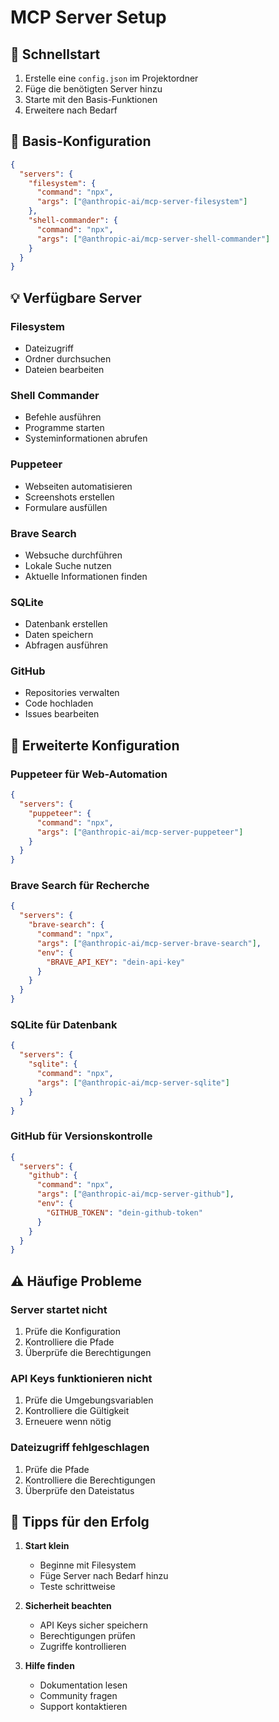 # MCP Server Setup

## 🚀 Schnellstart

1. Erstelle eine `config.json` im Projektordner
2. Füge die benötigten Server hinzu
3. Starte mit den Basis-Funktionen
4. Erweitere nach Bedarf

## 📝 Basis-Konfiguration

```json
{
  "servers": {
    "filesystem": {
      "command": "npx",
      "args": ["@anthropic-ai/mcp-server-filesystem"]
    },
    "shell-commander": {
      "command": "npx",
      "args": ["@anthropic-ai/mcp-server-shell-commander"]
    }
  }
}
```

## 💡 Verfügbare Server

### Filesystem
- Dateizugriff
- Ordner durchsuchen
- Dateien bearbeiten

### Shell Commander
- Befehle ausführen
- Programme starten
- Systeminformationen abrufen

### Puppeteer
- Webseiten automatisieren
- Screenshots erstellen
- Formulare ausfüllen

### Brave Search
- Websuche durchführen
- Lokale Suche nutzen
- Aktuelle Informationen finden

### SQLite
- Datenbank erstellen
- Daten speichern
- Abfragen ausführen

### GitHub
- Repositories verwalten
- Code hochladen
- Issues bearbeiten

## 🔧 Erweiterte Konfiguration

### Puppeteer für Web-Automation
```json
{
  "servers": {
    "puppeteer": {
      "command": "npx",
      "args": ["@anthropic-ai/mcp-server-puppeteer"]
    }
  }
}
```

### Brave Search für Recherche
```json
{
  "servers": {
    "brave-search": {
      "command": "npx",
      "args": ["@anthropic-ai/mcp-server-brave-search"],
      "env": {
        "BRAVE_API_KEY": "dein-api-key"
      }
    }
  }
}
```

### SQLite für Datenbank
```json
{
  "servers": {
    "sqlite": {
      "command": "npx",
      "args": ["@anthropic-ai/mcp-server-sqlite"]
    }
  }
}
```

### GitHub für Versionskontrolle
```json
{
  "servers": {
    "github": {
      "command": "npx",
      "args": ["@anthropic-ai/mcp-server-github"],
      "env": {
        "GITHUB_TOKEN": "dein-github-token"
      }
    }
  }
}
```

## ⚠️ Häufige Probleme

### Server startet nicht
1. Prüfe die Konfiguration
2. Kontrolliere die Pfade
3. Überprüfe die Berechtigungen

### API Keys funktionieren nicht
1. Prüfe die Umgebungsvariablen
2. Kontrolliere die Gültigkeit
3. Erneuere wenn nötig

### Dateizugriff fehlgeschlagen
1. Prüfe die Pfade
2. Kontrolliere die Berechtigungen
3. Überprüfe den Dateistatus

## 💪 Tipps für den Erfolg

1. **Start klein**
   - Beginne mit Filesystem
   - Füge Server nach Bedarf hinzu
   - Teste schrittweise

2. **Sicherheit beachten**
   - API Keys sicher speichern
   - Berechtigungen prüfen
   - Zugriffe kontrollieren

3. **Hilfe finden**
   - Dokumentation lesen
   - Community fragen
   - Support kontaktieren